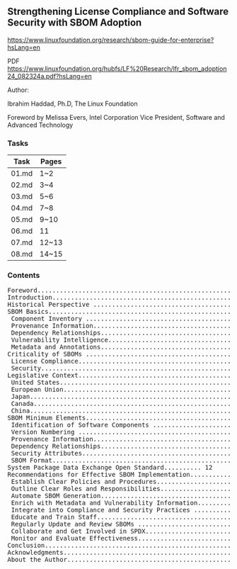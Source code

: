 ## Strengthening License Compliance and Software Security with SBOM Adoption

https://www.linuxfoundation.org/research/sbom-guide-for-enterprise?hsLang=en

PDF https://www.linuxfoundation.org/hubfs/LF%20Research/lfr_sbom_adoption24_082324a.pdf?hsLang=en

Author:

Ibrahim Haddad, Ph.D, The Linux Foundation

Foreword by Melissa Evers, Intel Corporation Vice President, Software and Advanced Technology

### Tasks
|Task| Pages|
|--|--|
| 01.md | 1~2 |
| 02.md | 3~4 |
| 03.md | 5~6 |
| 04.md | 7~8 |
| 05.md | 9~10 |
| 06.md | 11 |
| 07.md | 12~13 |
| 08.md | 14~15 |


### Contents
<pre>
Foreword............................................................................................... 5
Introduction........................................................................................ 6
Historical Perspective ...................................................................6
SBOM Basics.........................................................................................7
 Component Inventory ..........................................................................................7
 Provenance Information....................................................................................7
 Dependency Relationships................................................................................7
 Vulnerability Intelligence..................................................................................7
 Metadata and Annotations................................................................................7
Criticality of SBOMs ........................................................................8
 License Compliance..............................................................................................8
 Security.........................................................................................................................8
Legislative Context..........................................................................8
 United States..............................................................................................................8
 European Union....................................................................................................10
 Japan.............................................................................................................................10
 Canada.........................................................................................................................10
 China.............................................................................................................................10
SBOM Minimum Elements.........................................................11
 Identification of Software Components .................................................11
 Version Numbering .............................................................................................11
 Provenance Information..................................................................................11
 Dependency Relationships..............................................................................11
 Security Attributes...............................................................................................11
 SBOM Format...........................................................................................................11
System Package Data Exchange Open Standard.......... 12
Recommendations for Effective SBOM Implementation.............................................................................. 12
 Establish Clear Policies and Procedures................................................ 12
 Outline Clear Roles and Responsibilities............................................... 12
 Automate SBOM Generation......................................................................... 12
 Enrich with Metadata and Vulnerability Information.................13
 Integrate into Compliance and Security Practices .........................13
 Educate and Train Staff.................................................................................... 13
 Regularly Update and Review SBOMs ..................................................... 13
 Collaborate and Get Involved in SPDX..................................................... 13
 Monitor and Evaluate Effectiveness......................................................... 13
Conclusion.......................................................................................... 14
Acknowledgments......................................................................... 14
About the Author............................................................................ 14
</pre>

